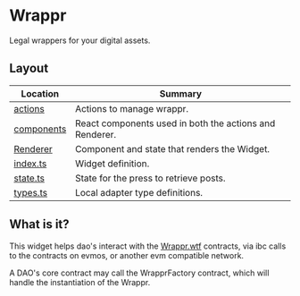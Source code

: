 # Wrappr

Legal wrappers for your digital assets.

## Layout

| Location                   | Summary                                                 |
| -------------------------- | ------------------------------------------------------- |
| [actions](./actions)       | Actions to manage wrappr.                   |
| [components](./components) | React components used in both the actions and Renderer. |
| [Renderer](./Renderer)     | Component and state that renders the Widget.            |
| [index.ts](./index.ts)     | Widget definition.                                      |
| [state.ts](./state.ts)     | State for the press to retrieve posts.                  |
| [types.ts](./types.ts)     | Local adapter type definitions.                         |


## What is it?

This widget helps dao's interact with the [Wrappr.wtf](https://docs.wrappr.wtf/get-started/what/) contracts, via ibc calls to the contracts on evmos, or another evm compatible network.

A DAO's core contract may call the WrapprFactory contract, which will handle the instantiation of the Wrappr. 